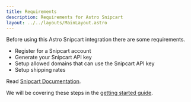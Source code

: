 ```yaml
---
title: Requirements
description: Requirements for Astro Snipcart
layout: ../../layouts/MainLayout.astro
---
```


Before using this Astro Snipcart integration there are some requirements.

 * Register for a Snipcart account
 * Generate your Snipcart API key
 * Setup allowed domains that can use the Snipcart API key
 * Setup shipping rates

Read [Snipcart Documentation](https://docs.snipcart.com/v3/).

We will be covering these steps in the [getting started guide](/en/getting-started).